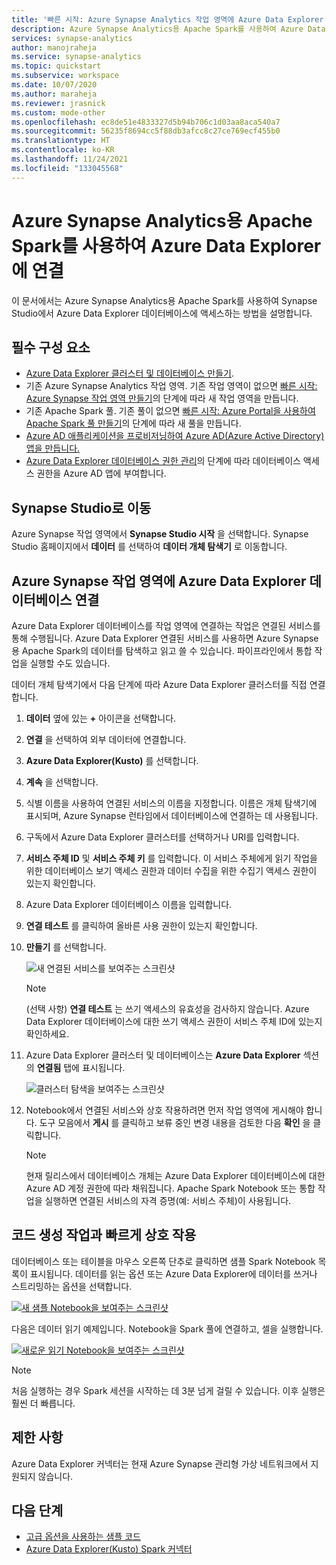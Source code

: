 ```yaml
---
title: '빠른 시작: Azure Synapse Analytics 작업 영역에 Azure Data Explorer 연결'
description: Azure Synapse Analytics용 Apache Spark를 사용하여 Azure Data Explorer를 Azure Synapse Analytics 작업 영역에 연결합니다.
services: synapse-analytics
author: manojraheja
ms.service: synapse-analytics
ms.topic: quickstart
ms.subservice: workspace
ms.date: 10/07/2020
ms.author: maraheja
ms.reviewer: jrasnick
ms.custom: mode-other
ms.openlocfilehash: ec8de51e4833327d5b94b706c1d03aa8aca540a7
ms.sourcegitcommit: 56235f8694cc5f88db3afcc8c27ce769ecf455b0
ms.translationtype: HT
ms.contentlocale: ko-KR
ms.lasthandoff: 11/24/2021
ms.locfileid: "133045568"
---
```

# <a name="connect-to-azure-data-explorer-using-apache-spark-for-azure-synapse-analytics"></a>Azure Synapse Analytics용 Apache Spark를 사용하여 Azure Data Explorer에 연결

이 문서에서는 Azure Synapse Analytics용 Apache Spark를 사용하여 Synapse Studio에서 Azure Data Explorer 데이터베이스에 액세스하는 방법을 설명합니다.

## <a name="prerequisites"></a>필수 구성 요소

* [Azure Data Explorer 클러스터 및 데이터베이스 만들기](/azure/data-explorer/create-cluster-database-portal).
* 기존 Azure Synapse Analytics 작업 영역. 기존 작업 영역이 없으면 [빠른 시작: Azure Synapse 작업 영역 만들기](./quickstart-create-workspace.md)의 단계에 따라 새 작업 영역을 만듭니다.
* 기존 Apache Spark 풀. 기존 풀이 없으면 [빠른 시작: Azure Portal을 사용하여 Apache Spark 풀 만들기](./quickstart-create-apache-spark-pool-portal.md)의 단계에 따라 새 풀을 만듭니다.
* [Azure AD 애플리케이션을 프로비저닝하여 Azure AD(Azure Active Directory) 앱을 만듭니다.](/azure/data-explorer/kusto/management/access-control/how-to-provision-aad-app)
* [Azure Data Explorer 데이터베이스 권한 관리](/azure/data-explorer/manage-database-permissions)의 단계에 따라 데이터베이스 액세스 권한을 Azure AD 앱에 부여합니다.

## <a name="go-to-synapse-studio"></a>Synapse Studio로 이동

Azure Synapse 작업 영역에서 **Synapse Studio 시작** 을 선택합니다. Synapse Studio 홈페이지에서 **데이터** 를 선택하여 **데이터 개체 탐색기** 로 이동합니다.

## <a name="connect-an-azure-data-explorer-database-to-an-azure-synapse-workspace"></a>Azure Synapse 작업 영역에 Azure Data Explorer 데이터베이스 연결

Azure Data Explorer 데이터베이스를 작업 영역에 연결하는 작업은 연결된 서비스를 통해 수행됩니다. Azure Data Explorer 연결된 서비스를 사용하면 Azure Synapse용 Apache Spark의 데이터를 탐색하고 읽고 쓸 수 있습니다. 파이프라인에서 통합 작업을 실행할 수도 있습니다.

데이터 개체 탐색기에서 다음 단계에 따라 Azure Data Explorer 클러스터를 직접 연결합니다.

1. **데이터** 옆에 있는 **+** 아이콘을 선택합니다.
1. **연결** 을 선택하여 외부 데이터에 연결합니다.
1. **Azure Data Explorer(Kusto)** 를 선택합니다.
1. **계속** 을 선택합니다.
1. 식별 이름을 사용하여 연결된 서비스의 이름을 지정합니다. 이름은 개체 탐색기에 표시되며, Azure Synapse 런타임에서 데이터베이스에 연결하는 데 사용됩니다.
1. 구독에서 Azure Data Explorer 클러스터를 선택하거나 URI를 입력합니다.
1. **서비스 주체 ID** 및 **서비스 주체 키** 를 입력합니다. 이 서비스 주체에게 읽기 작업을 위한 데이터베이스 보기 액세스 권한과 데이터 수집을 위한 수집기 액세스 권한이 있는지 확인합니다.
1. Azure Data Explorer 데이터베이스 이름을 입력합니다.
1. **연결 테스트** 를 클릭하여 올바른 사용 권한이 있는지 확인합니다.
1. **만들기** 를 선택합니다.

    ![새 연결된 서비스를 보여주는 스크린샷](./media/quickstart-connect-azure-data-explorer/003-new-linked-service.png)

    > [!NOTE]
    > (선택 사항) **연결 테스트** 는 쓰기 액세스의 유효성을 검사하지 않습니다. Azure Data Explorer 데이터베이스에 대한 쓰기 액세스 권한이 서비스 주체 ID에 있는지 확인하세요.

1. Azure Data Explorer 클러스터 및 데이터베이스는 **Azure Data Explorer** 섹션의 **연결됨** 탭에 표시됩니다.

    ![클러스터 탐색을 보여주는 스크린샷](./media/quickstart-connect-azure-data-explorer/004-browse-clusters.png)

1. Notebook에서 연결된 서비스와 상호 작용하려면 먼저 작업 영역에 게시해야 합니다. 도구 모음에서 **게시** 를 클릭하고 보류 중인 변경 내용을 검토한 다음 **확인** 을 클릭합니다.

    > [!NOTE]
    > 현재 릴리스에서 데이터베이스 개체는 Azure Data Explorer 데이터베이스에 대한 Azure AD 계정 권한에 따라 채워집니다. Apache Spark Notebook 또는 통합 작업을 실행하면 연결된 서비스의 자격 증명(예: 서비스 주체)이 사용됩니다.

## <a name="quickly-interact-with-code-generated-actions"></a>코드 생성 작업과 빠르게 상호 작용

데이터베이스 또는 테이블을 마우스 오른쪽 단추로 클릭하면 샘플 Spark Notebook 목록이 표시됩니다. 데이터를 읽는 옵션 또는 Azure Data Explorer에 데이터를 쓰거나 스트리밍하는 옵션을 선택합니다.

[![새 샘플 Notebook을 보여주는 스크린샷](./media/quickstart-connect-azure-data-explorer/005-new-notebook.png)](./media/quickstart-connect-azure-data-explorer/005-new-notebook.png#lightbox)

다음은 데이터 읽기 예제입니다. Notebook을 Spark 풀에 연결하고, 셀을 실행합니다.

[![새로운 읽기 Notebook을 보여주는 스크린샷](./media/quickstart-connect-azure-data-explorer/006-read-data.png)](./media/quickstart-connect-azure-data-explorer/006-read-data.png#lightbox)

   > [!NOTE]
   > 처음 실행하는 경우 Spark 세션을 시작하는 데 3분 넘게 걸릴 수 있습니다. 이후 실행은 훨씬 더 빠릅니다.

## <a name="limitations"></a>제한 사항

Azure Data Explorer 커넥터는 현재 Azure Synapse 관리형 가상 네트워크에서 지원되지 않습니다.

## <a name="next-steps"></a>다음 단계

* [고급 옵션을 사용하는 샘플 코드](https://github.com/Azure/azure-kusto-spark/blob/master/samples/src/main/python/SynapseSample.py)
* [Azure Data Explorer(Kusto) Spark 커넥터](https://github.com/Azure/azure-kusto-spark)
